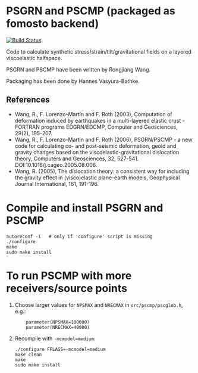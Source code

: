 # PSGRN and PSCMP (packaged as fomosto backend)

[![Build Status](https://travis-ci.org/pyrocko/fomosto-psgrn-pscmp.svg?branch=master)](https://travis-ci.org/pyrocko/fomosto-psgrn-pscmp)

Code to calculate synthetic stress/strain/tilt/gravitational fields on a
layered viscoelastic halfspace.

PSGRN and PSCMP have been written by Rongjiang Wang.

Packaging has been done by Hannes Vasyura-Bathke.

## References

- Wang, R., F. Lorenzo-Martín and F. Roth (2003), Computation of deformation
  induced by earthquakes in a multi-layered elastic crust - FORTRAN programs
  EDGRN/EDCMP, Computer and Geosciences, 29(2), 195-207.
- Wang, R., F. Lorenzo-Martin and F. Roth (2006), PSGRN/PSCMP - a new code for
  calculating co- and post-seismic deformation, geoid and gravity changes
  based on the viscoelastic-gravitational dislocation theory, Computers and
  Geosciences, 32, 527-541. DOI:10.1016/j.cageo.2005.08.006.
- Wang, R. (2005), The dislocation theory: a consistent way for including the
  gravity effect in (visco)elastic plane-earth models, Geophysical Journal
  International, 161, 191-196.

# Compile and install PSGRN and PSCMP
```
autoreconf -i   # only if 'configure' script is missing
./configure
make
sudo make install
```

# To run PSCMP with more receivers/source points

1. Choose larger values for `NPSMAX` and `NRECMAX` in `src/pscmp/pscglob.h`,
   e.g.:
   ```
       parameter(NPSMAX=100000)
       parameter(NRECMAX=40000)
   ```

2. Recompile with `-mcmodel=medium`:
   ```
   ./configure FFLAGS=-mcmodel=medium
   make clean
   make
   sudo make install
   ```
